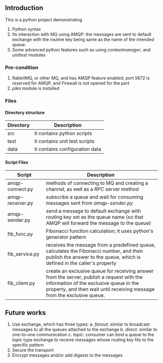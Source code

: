 ## Introduction

This is a python project demonstrating 
1. Python syntax
2. Its interaction with MQ using AMQP: the messages are sent to default exchange with the routine key being same as the name of the intended queue.
3. Some advanced python features such as using _contextmanager_, and _unittest_ modules

### Pre-condition

1. RabbitMQ, or other MQ, and has AMQP feature enabled; port 5672 is reserved for AMQP, and Firewall is not opened for the port
2. _pika_ module is installed

### Files

#### Directory structure

| Directory | Description |
| ----- | ----- |
| src  | it contains python scripts |
| test | it contains unit test scripts |
| data | it contains configuration data |

#### Script Files

| Script | Description |
| ------ | ------ |
| amqp-connect.py | methods of connecting to MQ and creating a channel, as well as a _RPC_ server method |
| amqp-receiver.py | subscribe a queue and wait for consuming messages sent from _amqp-sender.py_ |
| amqp-sender.py | send a message to default exchange with routing key set as the queue name (so that AMQP will forward the message to the queue) |
| fib_func.py | Fibonacci function calculation; it uses python's generator pattern |
| fib_service.py | receives the message from a predefined queue, calculates the Fibonacci number, and then publish the answer to the queue, which is defined in the caller's property |
| fib_client.py | create an exclusive queue for receiving answer from the server, publish a request with the information of the exclusive queue in the property, and then wait until receiving message from the exclusive queue. |


## Future works

1. Use exchange, which has three types: 
  a. _fanout_: similar to broadcast messages to all the queues attached to the exchange
  b. _direct_: similar to one-to-one communication
  c. _topic_: consumer can bind a queue to the _topic_ type exchange to receive messages whose routing key fits to the specific pattern
2. Secure the transport
3. Encrypt messages and/or add digests to the messages
